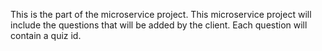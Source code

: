This is the part of the microservice project. This microservice project will include the questions that will be added by the client. Each question will contain a quiz id.
